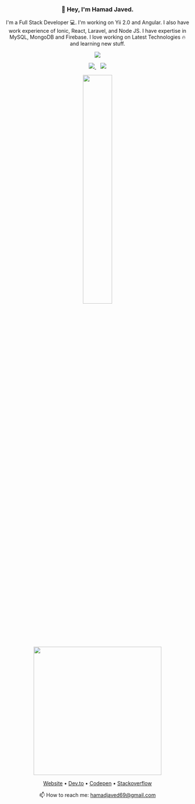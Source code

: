 <h3 align="center">👋 Hey, I'm Hamad Javed.</h3>

<p align="center">I'm a Full Stack Developer 💻. I'm working on Yii 2.0 and Angular. I also have work experience of Ionic, React, Laravel, and Node JS. I have expertise in MySQL, MongoDB and Firebase. I love working on Latest Technologies 🔥 and learning new stuff.</p>

<p align="center"> 
  <a href="https://github.com/hamadjaved69"> <img src="https://komarev.com/ghpvc/?username=hamadjaved69&label=Profile+Views&color=2e8b57&style=flat" /></a>
</p>

<p align='center'>
  <a href="https://www.linkedin.com/in/hamadjaved69/">
    <img src="https://img.shields.io/badge/linkedin-%230077B5.svg?&style=for-the-badge&logo=linkedin&logoColor=white" />
  </a>&nbsp;&nbsp;
  <a href="https://instagram.com/muhammad_hamad_javed">
    <img src="https://img.shields.io/badge/instagram-%23E4405F.svg?&style=for-the-badge&logo=instagram&logoColor=white" />        
  </a>
</p>

<p align='center'>
 <a href="https://github.com/hamadjaved69/">
  <img width = "40%"src="https://github-readme-stats.vercel.app/api/top-langs/?username=hamadjaved69&layout=compact&theme=dark" /></a>
  <a href="#"><img src="https://github-readme-stats.vercel.app/api?username=hamadjaved69&show_icons=true&count_private=true&theme=dark" width="350"></a>
</p>


<p align="center">
  <a href="https://hamadjaved69.github.io/">Website</a> •
  <a href="https://dev.to/hamadjaved69">Dev.to</a> •
  <a href="https://codepen.io/hamadjaved69">Codepen</a> •
  <a href="https://stackoverflow.com/users/story/10042564">Stackoverflow</a>
</p>

<p align='center'>
  📫 How to reach me: <a href='mailto:hamadjaved69@gmail.com'>hamadjaved69@gmail.com</a>
</p>

<!--
**HamadJaved69/hamadjaved69** is a ✨ _special_ ✨ repository because its `README.md` (this file) appears on your GitHub profile.

- 🔭 I’m currently working on 
- 🌱 I’m currently learning ...
- 👯 I’m looking to collaborate on ...
- 🤔 I’m looking for help with ...
- 💬 Ask me about ...
- 📫 How to reach me: ...
- 😄 Pronouns: ...
- ⚡ Fun fact: ...
-->
